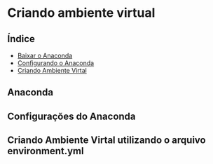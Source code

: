 # Criando ambiente virtual

## Índice
- [Baixar o Anaconda](#anaconda)
- [Configurando o Anaconda](#configurações-do-anaconda)
- [Criando Ambiente Virtal](#criando-ambiente-virtal-utilizando-o-arquivo-environmentyml)

## Anaconda

## Configurações do Anaconda

## Criando Ambiente Virtal utilizando o arquivo environment.yml
